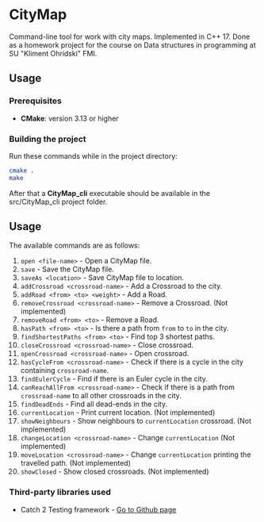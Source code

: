 # CityMap

Command-line tool for work with city maps. Implemented in C++ 17. Done as a homework project for the course on Data structures in programming at SU "Kliment Ohridski" FMI.

## Usage

### Prerequisites

- **CMake**: version 3.13 or higher

### Building the project

Run these commands while in the project directory:

```bash
cmake .
make
```

After that a **CityMap_cli** executable should be available in the src/CityMap_cli project folder.

## Usage

The available commands are as follows:

1. `open <file-name>` - Open a CityMap file.
2. `save` - Save the CityMap file.
3. `saveAs <location>` - Save CityMap file to location.
4. `addCrossroad <crossroad-name>` - Add a Crossroad to the city.
5. `addRoad <from> <to> <weight>` - Add a Road.
6. `removeCrossroad <crossroad-name>` - Remove a Crossroad. (Not implemented)
7. `removeRoad <from> <to>` - Remove a Road.
8. `hasPath <from> <to>` - Is there a path from `from` to `to` in the city.
9. `findShortestPaths <from> <to>` - Find top 3 shortest paths.
10. `closeCrossroad <crossroad-name>` - Close crossroad.
11. `openCrossroad <crossroad-name>` - Open crossroad.
12. `hasCycleFrom <crossroad-name>` - Check if there is a cycle in the city containing `crossroad-name`.
13. `findEulerCycle` - Find if there is an Euler cycle in the city.
14. `canReachAllFrom <crossroad-name>` - Check if there is a path from `crossroad-name` to all other crossroads in the city.
15. `findDeadEnds` - Find all dead-ends in the city.
16. `currentLocation` - Print current location. (Not implemented)
17. `showNeighbours` - Show neighbours to `currentLocation` crossroad. (Not implemented)
18. `changeLocation <crossroad-name>` - Change `currentLocation` (Not implemented)
19. `moveLocation <crossroad-name>` - Change `currentLocation` printing the travelled path. (Not implemented)
20. `showClosed` - Show closed crossroads. (Not implemented)

### Third-party libraries used

- Catch 2 Testing framework - [Go to Github page](https://github.com/catchorg/catch2)
